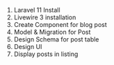 1. Laravel 11 Install
2. Livewire 3 installation
3. Create Component for blog post
4. Model & Migration for Post
5. Design Schema for post table
6. Design UI
7. Display posts in listing
